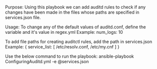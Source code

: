 Purpose:
Using this playbook we can add auditd rules to check if any changes have been made in the files whose paths are specified in services.json file.


Usage:
To change any of the default values of auditd.conf, define the variable and it's value in regex.yml
Example:
num_logs: 10


To add file paths for creating auditctl rules, add the path in services.json
Example:
{
service_list: 
[
/etc/resolv.conf,
/etc/my.cnf
]
}


Use the below command to run the playbook:
ansible-playbook ConfiguringAuditd.yml -e @services.json

